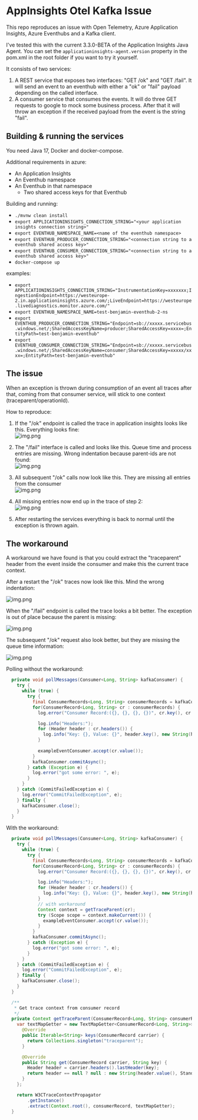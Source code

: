 # AppInsights Otel Kafka Issue

This repo reproduces an issue with Open Telemetry, Azure Application Insights, Azure Eventhubs and a Kafka client. 

I've tested this with the current 3.3.0-BETA of the Application Insights Java Agent. You can set the `applicationinsights-agent.version` property in the pom.xml in the root folder if you want to try it yourself.

It consists of two services:
1. A REST service that exposes two interfaces: "GET /ok" and "GET /fail". It will send an event to an eventhub with either a "ok" or "fail" payload depending on the called interface.
2. A consumer service that consumes the events. It will do three GET requests to google to mock some business process. After that it will throw an exception if the received payload from the event is the string "fail". 

## Building & running the services

You need Java 17, Docker and docker-compose.

Additional requirements in azure:
- An Application Insights 
- An Eventhub namespace
- An Eventhub in that namespace
  - Two shared access keys for that Eventhub

Building and running:

- `./mvnw clean install`
- `export APPLICATIONINSIGHTS_CONNECTION_STRING="<your application insights connection string>" `
- `export EVENTHUB_NAMESPACE_NAME=<name of the eventhub namespace>`
- `export EVENTHUB_PRODUCER_CONNECTION_STRING="<connection string to a eventhub shared access key>"`
- `export EVENTHUB_CONSUMER_CONNECTION_STRING="<connection string to a eventhub shared access key>"`
- `docker-compose up`

examples:
- `export APPLICATIONINSIGHTS_CONNECTION_STRING="InstrumentationKey=xxxxxxx;IngestionEndpoint=https://westeurope-2.in.applicationinsights.azure.com/;LiveEndpoint=https://westeurope.livediagnostics.monitor.azure.com/" `
- `export EVENTHUB_NAMESPACE_NAME=test-benjamin-eventhub-2-ns`
- `export EVENTHUB_PRODUCER_CONNECTION_STRING="Endpoint=sb://xxxxx.servicebus.windows.net/;SharedAccessKeyName=producer;SharedAccessKey=xxxx=;EntityPath=test-benjamin-eventhub"`
- `export EVENTHUB_CONSUMER_CONNECTION_STRING="Endpoint=sb://xxxxx.servicebus.windows.net/;SharedAccessKeyName=consumer;SharedAccessKey=xxxxx/xxxx=;EntityPath=test-benjamin-eventhub"`

## The issue

When an exception is thrown during consumption of an event all traces after that, coming from that consumer service, will stick to one context (traceparent/operationId).

How to reproduce:

1. If the "/ok" endpoint is called the trace in application insights looks like this. Everything looks fine: <br />
![img.png](media/working.png)

2. The "/fail" interface is called and looks like this. Queue time and process entries are missing. Wrong indentation because parent-ids are not found: <br />
![img.png](media/first-fail.png)

3. All subsequent "/ok" calls now look like this. They are missing all entries from the consumer <br />
![img.png](media/missing-consumer.png)

4. All missing entries now end up in the trace of step 2: <br /> 
![img.png](media/fail-expanding.png)
   
5. After restarting the services everything is back to normal until the exception is thrown again. 


## The workaround

A workaround we have found is that you could extract the "traceparent" header from the event inside the consumer and make this the current trace context.

After a restart the "/ok" traces now look like this. Mind the wrong indentation:

![img.png](media/workaround-ok.png)

When the "/fail" endpoint is called the trace looks a bit better. The exception is out of place because the parent is missing: 

![img.png](media/workaround-exception.png)

The subsequent "/ok" request also look better, but they are missing the queue time information:

![img.png](media/workaround-subsequent-ok.png)


Polling without the workaround:
```java
  private void pollMessages(Consumer<Long, String> kafkaConsumer) {
    try {
      while (true) {
        try {
          final ConsumerRecords<Long, String> consumerRecords = kafkaConsumer.poll(Duration.ofMillis(1000));
          for(ConsumerRecord<Long, String> cr : consumerRecords) {
            log.error("Consumer Record:({}, {}, {}, {})", cr.key(), cr.value(), cr.partition(), cr.offset());

            log.info("Headers:");
            for (Header header : cr.headers()) {
              log.info("Key: {}, Value: {}", header.key(), new String(header.value()));
            }
            
            exampleEventConsumer.accept(cr.value());
          }
          kafkaConsumer.commitAsync();
        } catch (Exception e) {
          log.error("got some error: ", e);
        }
      }
    } catch (CommitFailedException e) {
      log.error("CommitFailedException", e);
    } finally {
      kafkaConsumer.close();
    }
  }
```

With the workaround:

```java
  private void pollMessages(Consumer<Long, String> kafkaConsumer) {
    try {
      while (true) {
        try {
          final ConsumerRecords<Long, String> consumerRecords = kafkaConsumer.poll(Duration.ofMillis(1000));
          for(ConsumerRecord<Long, String> cr : consumerRecords) {
            log.error("Consumer Record:({}, {}, {}, {})", cr.key(), cr.value(), cr.partition(), cr.offset());

            log.info("Headers:");
            for (Header header : cr.headers()) {
              log.info("Key: {}, Value: {}", header.key(), new String(header.value()));
            }
            // with workaround
            Context context = getTraceParent(cr);
            try (Scope scope = context.makeCurrent()) {
              exampleEventConsumer.accept(cr.value());
            }
          }
          kafkaConsumer.commitAsync();
        } catch (Exception e) {
          log.error("got some error: ", e);
        }
      }
    } catch (CommitFailedException e) {
      log.error("CommitFailedException", e);
    } finally {
      kafkaConsumer.close();
    }
  }

  /**
   * Get trace context from consumer record
   */
  private Context getTraceParent(ConsumerRecord<Long, String> consumerRecord) {
    var textMapGetter = new TextMapGetter<ConsumerRecord<Long, String>>() {
      @Override
      public Iterable<String> keys(ConsumerRecord carrier) {
        return Collections.singleton("traceparent");
      }

      @Override
      public String get(ConsumerRecord carrier, String key) {
        Header header = carrier.headers().lastHeader(key);
        return header == null ? null : new String(header.value(), StandardCharsets.UTF_8);
      }
    };

    return W3CTraceContextPropagator
        .getInstance()
        .extract(Context.root(), consumerRecord, textMapGetter);
  }
```